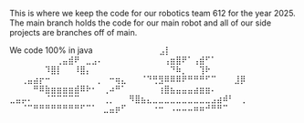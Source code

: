 This is where we keep the code for our robotics team 612 for the year 2025. 
The main branch holds the code for our main robot and all of our side projects are branches off of main.

We code 100% in java
⠀⠀⠀⠀⠀⠀⠀⠀⠀⠀⠀⣠⡇⠀⠀⠀⠀⠀⠀⠀
⠀⠀⠀⠀⠀⠀⠀⠀⢀⣤⣾⠟⠀⣀⣠⠄⠀⠀⠀⠀
⠀⠀⠀⠀⠀⠀⢠⣶⣿⠟⠁⢠⣾⠋⠁⠀⠀⠀⠀⠀
⠀⠀⠀⠀⠀⠀⠹⣿⡇⠀⠀⠸⣿⡄⠀⠀⠀⠀⠀⠀
⠀⠀⠀⠀⠀⠀⠀⠙⠷⡀⠀⠀⢹⠗⠀⠀⠀⠀⠀⠀
⠀⠀⢀⣤⣴⡖⠒⠀⠀⠀⠀⠀⠀⠀⠀⡀⠀⠒⢶⣄
⠀⠀⠈⠙⢛⣻⠿⠿⠿⠟⠛⠛⠛⠋⠉⠀⠀⠀⣸⡿
⠀⠀⠀⠀⠛⠿⣷⣶⣶⣶⣶⣾⠿⠗⠂⠀⢀⠴⠛⠁
⠀⠀⠀⠀⠀⢰⣿⣦⣤⣤⣤⣴⣶⣶⠄⠀⠀⠀⠀⠀
⣀⣤⡤⠄⠀⠀⠈⠉⠉⠉⠉⠉⠀⠀⠀⠀⢀⡀⠀⠀
⠻⣿⣦⣄⣀⣀⣀⣀⣀⣀⣀⣀⣀⣀⣠⣴⠾⠃⠀⢀
⠀⠀⠈⠉⠛⠛⠛⠛⠛⠛⠛⠛⠋⠉⠁⠀⣀⣤⡶⠋
⠀⠀⠀⠀⠐⠒⠀⠠⠤⠤⠤⠶⠶⠚⠛⠛⠉⠀⠀⠀
